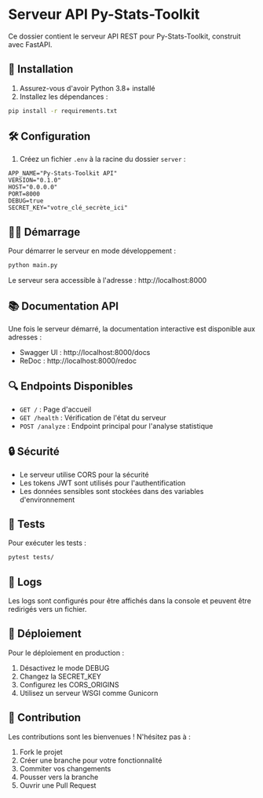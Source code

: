 # Serveur API Py-Stats-Toolkit

Ce dossier contient le serveur API REST pour Py-Stats-Toolkit, construit avec FastAPI.

## 🚀 Installation

1. Assurez-vous d'avoir Python 3.8+ installé
2. Installez les dépendances :
```bash
pip install -r requirements.txt
```

## 🛠️ Configuration

1. Créez un fichier `.env` à la racine du dossier `server` :
```env
APP_NAME="Py-Stats-Toolkit API"
VERSION="0.1.0"
HOST="0.0.0.0"
PORT=8000
DEBUG=true
SECRET_KEY="votre_clé_secrète_ici"
```

## 🏃‍♂️ Démarrage

Pour démarrer le serveur en mode développement :
```bash
python main.py
```

Le serveur sera accessible à l'adresse : http://localhost:8000

## 📚 Documentation API

Une fois le serveur démarré, la documentation interactive est disponible aux adresses :
- Swagger UI : http://localhost:8000/docs
- ReDoc : http://localhost:8000/redoc

## 🔍 Endpoints Disponibles

- `GET /` : Page d'accueil
- `GET /health` : Vérification de l'état du serveur
- `POST /analyze` : Endpoint principal pour l'analyse statistique

## 🔒 Sécurité

- Le serveur utilise CORS pour la sécurité
- Les tokens JWT sont utilisés pour l'authentification
- Les données sensibles sont stockées dans des variables d'environnement

## 🧪 Tests

Pour exécuter les tests :
```bash
pytest tests/
```

## 📝 Logs

Les logs sont configurés pour être affichés dans la console et peuvent être redirigés vers un fichier.

## 🔄 Déploiement

Pour le déploiement en production :
1. Désactivez le mode DEBUG
2. Changez la SECRET_KEY
3. Configurez les CORS_ORIGINS
4. Utilisez un serveur WSGI comme Gunicorn

## 🤝 Contribution

Les contributions sont les bienvenues ! N'hésitez pas à :
1. Fork le projet
2. Créer une branche pour votre fonctionnalité
3. Commiter vos changements
4. Pousser vers la branche
5. Ouvrir une Pull Request 